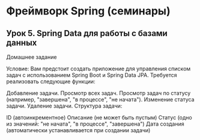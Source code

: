 # Фреймворк Spring (семинары)
## Урок 5. Spring Data для работы с базами данных

Домашнее задание

Условие:
Вам предстоит создать приложение для управления списком задач с использованием Spring Boot и Spring Data JPA. Требуется реализовать следующие функции:

Добавление задачи.
Просмотр всех задач.
Просмотр задач по статусу (например, "завершена", "в процессе", "не начата").
Изменение статуса задачи.
Удаление задачи.
Структура задачи:

ID (автоинкрементное)
Описание (не может быть пустым)
Статус (одно из значений: "не начата", "в процессе", "завершена")
Дата создания (автоматически устанавливается при создании задачи)